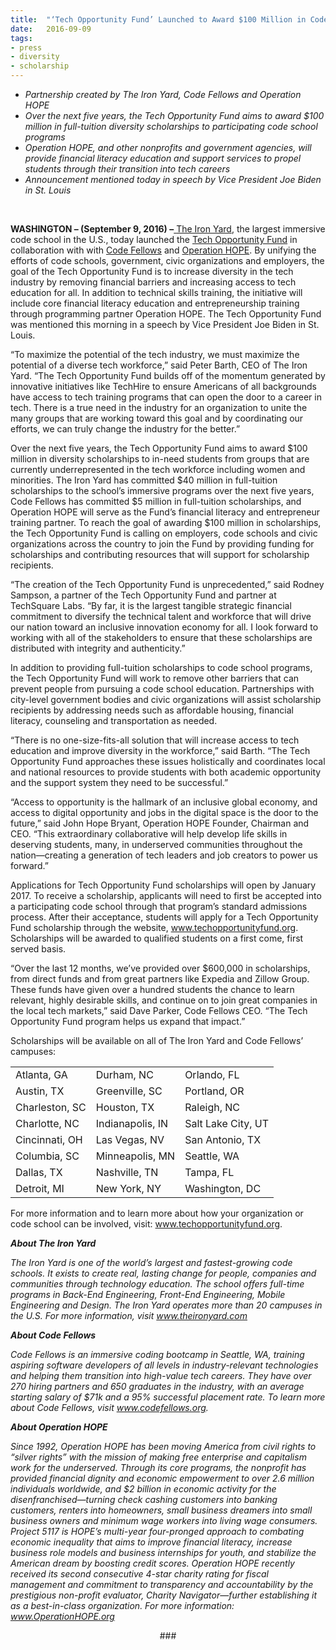 ```yaml
---
title:  "‘Tech Opportunity Fund’ Launched to Award $100 Million in Code School Diversity Scholarships"
date:   2016-09-09
tags:
- press 
- diversity 
- scholarship
---
```


<ul>
<li><i><span style="font-weight: 400;">Partnership created by The Iron Yard, Code Fellows and Operation HOPE</span></i></li>
<li><i><span style="font-weight: 400;">Over the next five years, the Tech Opportunity Fund aims to award $100 million in full-tuition diversity scholarships to participating code school programs</span></i></li>
<li><i><span style="font-weight: 400;">Operation HOPE, and other nonprofits and government agencies, will provide financial literacy education and support services to propel students through their transition into tech careers</span></i></li>
<li><i><span style="font-weight: 400;">Announcement mentioned today in speech by Vice President Joe Biden in St. Louis</span></i></li>
</ul>
<br>
<p><b>WASHINGTON &#8211; (September 9, 2016) &#8211;</b><a href="http://www.theironyard.com/" target="_blank"> <span style="font-weight: 400;">The Iron Yard</span></a><span style="font-weight: 400;">, the largest immersive code school in the U.S., today launched the </span><a href="http://www.techopportunityfund.org" target="_blank"><span style="font-weight: 400;">Tech Opportunity Fund</span></a><span style="font-weight: 400;"> in collaboration with with </span><a href="https://www.codefellows.org/" target="_blank"><span style="font-weight: 400;">Code Fellows</span></a><span style="font-weight: 400;"> and </span><a href="https://www.operationhope.org/" target="_blank"><span style="font-weight: 400;">Operation HOPE</span></a><span style="font-weight: 400;">.</span> <span style="font-weight: 400;">By unifying</span><span style="font-weight: 400;"> the efforts of code schools, government, civic organizations and employers, the goal of the Tech Opportunity Fund is to increase diversity in the tech industry by </span><span style="font-weight: 400;">removing financial barriers and increasing access to tech education for all. In addition to technical skills training, the initiative will include core financial literacy education and entrepreneurship training through programming partner Operation HOPE. The Tech Opportunity Fund was mentioned this morning in a speech by Vice President Joe Biden in St. Louis.</span></p>
<p><span style="font-weight: 400;">“To maximize the potential of the tech industry, we must maximize the potential of a diverse tech workforce,” said Peter Barth, CEO of The Iron Yard. “The Tech Opportunity Fund builds off of the momentum generated by innovative initiatives like TechHire to ensure Americans of all backgrounds have access to tech training programs that can open the door to a career in tech. There is a true need in the industry for an organization to unite the many groups that are working toward this goal and by coordinating our efforts, we can truly change the industry for the better.”</span></p>
<p><span style="font-weight: 400;">Over the next five years, the Tech Opportunity Fund aims to award $100 million in diversity scholarships to in-need students from groups that are currently underrepresented in the tech workforce including women and minorities</span><span style="font-weight: 400;">. </span><span style="font-weight: 400;">The Iron Yard has committed</span><span style="font-weight: 400;"> $40 million in full-tuition scholarships to the school’s immersive programs over the next five years, </span><span style="font-weight: 400;">Code Fellows has committed $5 million in full-tuition scholarships, and Operation HOPE will serve as the Fund’s financial literacy and entrepreneur training partner. To reach the goal of awarding $100 million in scholarships, the Tech Opportunity Fund is calling on employers, code schools and civic organizations across the country to join the Fund by providing funding for scholarships and contributing resources that will support for scholarship recipients. </span></p>
<p><span style="font-weight: 400;">&#8220;The creation of the Tech Opportunity Fund is unprecedented,” said Rodney Sampson, a</span> <span style="font-weight: 400;">partner of the Tech Opportunity Fund and partner at TechSquare Labs. “By far, it is the largest tangible strategic financial commitment to diversify the technical talent and workforce that will drive our nation toward an inclusive innovation economy for all. I look forward to working with all of the stakeholders to ensure that these scholarships are distributed with integrity and authenticity.&#8221;</span></p>
<p><span style="font-weight: 400;">In addition to providing full-tuition scholarships to code school programs, the Tech Opportunity Fund will work to remove other barriers that can prevent people from pursuing a code school education. Partnerships with city-level government bodies and civic organizations will assist scholarship recipients by addressing needs such as affordable housing, financial literacy, counseling and transportation as needed.</span></p>
<p><span style="font-weight: 400;">“There is no one-size-fits-all solution that will increase access to tech education and improve diversity in the workforce,” said Barth. “The Tech Opportunity Fund approaches these issues holistically and coordinates local and national resources to provide students with both academic opportunity and the support system they need to be successful.” </span></p>
<p><span style="font-weight: 400;">“Access to opportunity is the hallmark of an inclusive global economy, and access to digital opportunity and jobs in the digital space is the door to the future,” said John Hope Bryant, Operation HOPE Founder, Chairman and CEO. “This extraordinary collaborative will help develop life skills in deserving students, many, in underserved communities throughout the nation—creating a generation of tech leaders and job creators to power us forward.” </span></p>
<p><span style="font-weight: 400;">Applications for Tech Opportunity Fund scholarships will open by January 2017. To receive a scholarship, applicants will need to first be accepted into a participating code school through that program’s standard admissions process. After their acceptance, students will apply for a Tech Opportunity Fund scholarship through the website, </span><a href="http://www.techopportunityfund.org" target="_blank"><span style="font-weight: 400;">www.techopportunityfund.org</span></a><span style="font-weight: 400;">. Scholarships will be awarded to qualified students on a first come, first served basis. </span></p>
<p><span style="font-weight: 400;">“Over the last 12 months, we’ve provided over $600,000 in scholarships, from direct funds and from great partners like Expedia and Zillow Group. These funds have given over a hundred students the chance to learn relevant, highly desirable skills, and continue on to join great companies in the local tech markets,” said Dave Parker, Code Fellows CEO. “The Tech Opportunity Fund program helps us expand that impact.”</span></p>
<p><span style="font-weight: 400;">Scholarships will be available on all of The Iron Yard and Code Fellows’ campuses:</span></p>
<table>
<tbody>
<tr>
<td><span style="font-weight: 400;">Atlanta, GA</span></td>
<td><span style="font-weight: 400;">Durham, NC</span></td>
<td><span style="font-weight: 400;">Orlando, FL</span></td>
</tr>
<tr>
<td><span style="font-weight: 400;">Austin, TX</span></td>
<td><span style="font-weight: 400;">Greenville, SC</span></td>
<td><span style="font-weight: 400;">Portland, OR</span></td>
</tr>
<tr>
<td><span style="font-weight: 400;">Charleston, SC</span></td>
<td><span style="font-weight: 400;">Houston, TX</span></td>
<td><span style="font-weight: 400;">Raleigh, NC</span></td>
</tr>
<tr>
<td><span style="font-weight: 400;">Charlotte, NC</span></td>
<td><span style="font-weight: 400;">Indianapolis, IN</span></td>
<td><span style="font-weight: 400;">Salt Lake City, UT</span></td>
</tr>
<tr>
<td><span style="font-weight: 400;">Cincinnati, OH</span></td>
<td><span style="font-weight: 400;">Las Vegas, NV</span></td>
<td><span style="font-weight: 400;">San Antonio, TX</span></td>
</tr>
<tr>
<td><span style="font-weight: 400;">Columbia, SC</span></td>
<td><span style="font-weight: 400;">Minneapolis, MN</span></td>
<td><span style="font-weight: 400;">Seattle, WA</span></td>
</tr>
<tr>
<td><span style="font-weight: 400;">Dallas, TX</span></td>
<td><span style="font-weight: 400;">Nashville, TN</span></td>
<td><span style="font-weight: 400;">Tampa, FL</span></td>
</tr>
<tr>
<td><span style="font-weight: 400;">Detroit, MI</span></td>
<td><span style="font-weight: 400;">New York, NY</span></td>
<td><span style="font-weight: 400;">Washington, DC</span></td>
</tr>
</tbody>
</table>
<p><span style="font-weight: 400;">For more information and to learn more about how your organization or code school can be involved, visit: </span><a href="http://www.techopportunityfund.org" target="_blank"><span style="font-weight: 400;">www.techopportunityfund.org</span></a><span style="font-weight: 400;">.  </span></p>
<p><b><i>About The Iron Yard</i></b></p>
<p><i><span style="font-weight: 400;">The Iron Yard is one of the world’s largest and fastest-growing code schools. It exists to create real, lasting change for people, companies and communities through technology education. The school offers full-time programs in Back-End Engineering, Front-End Engineering, Mobile Engineering and Design. The Iron Yard operates more than 20 campuses in the U.S. For more information, visit</span></i> <a href="http://www.theironyard.com"><i><span style="font-weight: 400;">www.theironyard.com</span></i></a></p>
<p><b><i>About Code Fellows</i></b></p>
<p><i><span style="font-weight: 400;">Code Fellows is an immersive coding bootcamp in Seattle, WA, training aspiring software developers of all levels in industry-relevant technologies and helping them transition into high-value tech careers. They have over 270 hiring partners and 650 graduates in the industry, with an average starting salary of $71k and a 95% successful placement rate.</span></i> <i><span style="font-weight: 400;">To learn more about Code Fellows, visit</span></i> <a href="http://cts.businesswire.com/ct/CT?id=smartlink&amp;url=http%3A%2F%2Fwww.codefellows.org&amp;esheet=50799027&amp;newsitemid=20140206005943&amp;lan=en-US&amp;anchor=www.codefellows.org&amp;index=3&amp;md5=fc342d877386693431dee24feff201ea"><i><span style="font-weight: 400;">www.codefellows.org</span></i></a><i><span style="font-weight: 400;">.</span></i></p>
<p><b><i>About Operation HOPE</i></b></p>
<p><i><span style="font-weight: 400;">Since 1992, Operation HOPE has been moving America from civil rights to &#8220;silver rights&#8221; with the mission of making free enterprise and capitalism work for the underserved. Through its core programs, the nonprofit has provided financial dignity and economic empowerment to over 2.6 million individuals worldwide, and $2 billion in economic activity for the disenfranchised—turning check cashing customers into banking customers, renters into homeowners, small business dreamers into small business owners and minimum wage workers into living wage consumers.  Project 5117 is HOPE’s multi-year four-pronged approach to combating economic inequality that aims to improve financial literacy, increase business role models and business internships for youth, and stabilize the American dream by boosting credit scores. Operation HOPE recently received its second consecutive 4-star charity rating for fiscal management and commitment to transparency and accountability by the prestigious non-profit evaluator, Charity Navigator—further establishing it as a best-in-class organization. For more information:</span></i><a href="http://www.operationhope.org/"> <i><span style="font-weight: 400;">www.OperationHOPE.org </span></i></a></p>
<p style="text-align: center;"><span style="font-weight: 400;">###</span></p>